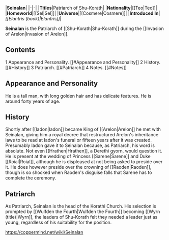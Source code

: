 |**Seinalan**|
|-|-|
|**Titles**|Patriarch of Shu-Korath|
|**Nationality**|[[Teo\|Teo]]|
|**Homeworld**|[[Sel\|Sel]]|
|**Universe**|[[Cosmere\|Cosmere]]|
|**Introduced In**|*[[Elantris (book)\|Elantris]]*|

**Seinalan** is the Patriarch of [[Shu-Korath\|Shu-Korath]] during the [[Invasion of Arelon\|Invasion of Arelon]].

## Contents

1 Appearance and Personality. [[#Appearance and Personality]] 
2 History. [[#History]] 
3 Patriarch. [[#Patriarch]] 
4 Notes. [[#Notes]] 


## Appearance and Personality
He is a tall man, with long golden hair and has delicate features. He is around forty years of age.

## History
Shortly after [[Iadon\|Iadon]] became King of [[Arelon\|Arelon]] he met with Seinalan, giving him a royal decree that restructured Arelon's inheritance laws to be read at Iadon's funeral or fifteen years after it was created. Presumably Iadon gave it to Seinalan because, as Patriarch, his word is absolute. Not even [[Hrathen\|Hrathen]], a Derethi gyorn, would question it.
He is present at the wedding of Princess [[Sarene\|Sarene]] and Duke [[Roial\|Roial]], although he is displeased at not being asked to preside over it. He does however preside over the crowning of [[Raoden\|Raoden]], though is so shocked when Raoden's disguise falls that Sarene has to complete the ceremony.

## Patriarch
As Patriarch, Seinalan is the head of the Korathi Church. His selection is prompted by [[Wulfden the Fourth\|Wulfden the Fourth]] becoming [[Wyrn (title)\|Wyrn]], the leaders of Shu-Korath felt they needed a leader just as young, regardless of his suitability for the position.



https://coppermind.net/wiki/Seinalan